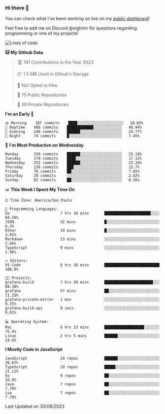 ### Hi there 👋

<!--
**guicaulada/guicaulada** is a ✨ _special_ ✨ repository because its `README.md` (this file) appears on your GitHub profile.

Here are some ideas to get you started:

- 🔭 I’m currently working on ...
- 🌱 I’m currently learning ...
- 👯 I’m looking to collaborate on ...
- 🤔 I’m looking for help with ...
- 💬 Ask me about ...
- 📫 How to reach me: ...
- 😄 Pronouns: ...
- ⚡ Fun fact: ...
-->

You can check what I've been working on live on my [public dashboard](https://guicaulada.grafana.net/public-dashboards/7b7f644500ec4e6cb5d7a4e7b5ed0dab)!

Feel free to add me on Discord @sighmir for questions regarding programming or one of my projects!

<!--START_SECTION:waka-->
![Lines of code](https://img.shields.io/badge/From%20Hello%20World%20I%27ve%20Written-11.0%20million%20lines%20of%20code-blue)

**🐱 My Github Data** 

> 🏆 741 Contributions in the Year 2023
 > 
> 📦 1.5 MB Used in Github's Storage 
 > 
> 🚫 Not Opted to Hire
 > 
> 📜 75 Public Repositories 
 > 
> 🔑 39 Private Repositories  
 > 
**I'm an Early 🐤** 

```text
🌞 Morning    187 commits    ████░░░░░░░░░░░░░░░░░░░░░   18.83% 
🌆 Daytime    486 commits    ████████████░░░░░░░░░░░░░   48.94% 
🌃 Evening    246 commits    ██████░░░░░░░░░░░░░░░░░░░   24.77% 
🌙 Night      74 commits     █░░░░░░░░░░░░░░░░░░░░░░░░   7.45%

```
📅 **I'm Most Productive on Wednesday** 

```text
Monday       250 commits    ██████░░░░░░░░░░░░░░░░░░░   25.18% 
Tuesday      170 commits    ████░░░░░░░░░░░░░░░░░░░░░   17.12% 
Wednesday    251 commits    ██████░░░░░░░░░░░░░░░░░░░   25.28% 
Thursday     136 commits    ███░░░░░░░░░░░░░░░░░░░░░░   13.7% 
Friday       76 commits     ██░░░░░░░░░░░░░░░░░░░░░░░   7.65% 
Saturday     28 commits     ░░░░░░░░░░░░░░░░░░░░░░░░░   2.82% 
Sunday       82 commits     ██░░░░░░░░░░░░░░░░░░░░░░░   8.26%

```


📊 **This Week I Spent My Time On** 

```text
⌚︎ Time Zone: America/Sao_Paulo

💬 Programming Languages: 
Go                       7 hrs 10 mins       █████████████████████░░░░   84.58% 
JSON                     32 mins             █░░░░░░░░░░░░░░░░░░░░░░░░   6.3% 
Other                    19 mins             █░░░░░░░░░░░░░░░░░░░░░░░░   3.91% 
Markdown                 13 mins             ░░░░░░░░░░░░░░░░░░░░░░░░░   2.66% 
TypeScript               9 mins              ░░░░░░░░░░░░░░░░░░░░░░░░░   1.96%

🔥 Editors: 
VS Code                  8 hrs 28 mins       █████████████████████████   100.0%

🐱‍💻 Projects: 
grafana-build            7 hrs 29 mins       ██████████████████████░░░   88.38% 
grafana                  57 mins             ██░░░░░░░░░░░░░░░░░░░░░░░   11.25% 
grafana-private-mirror   1 min               ░░░░░░░░░░░░░░░░░░░░░░░░░   0.35% 
grafana-build-api        0 secs              ░░░░░░░░░░░░░░░░░░░░░░░░░   0.01%

💻 Operating System: 
Mac                      6 hrs 23 mins       ██████████████████░░░░░░░   75.4% 
Linux                    2 hrs 5 mins        ██████░░░░░░░░░░░░░░░░░░░   24.6%

```

**I Mostly Code in JavaScript** 

```text
JavaScript               24 repos            ██████░░░░░░░░░░░░░░░░░░░   26.67% 
TypeScript               19 repos            █████░░░░░░░░░░░░░░░░░░░░   21.11% 
Go                       9 repos             ██░░░░░░░░░░░░░░░░░░░░░░░   10.0% 
Java                     7 repos             ██░░░░░░░░░░░░░░░░░░░░░░░   7.78% 
Lua                      7 repos             ██░░░░░░░░░░░░░░░░░░░░░░░   7.78%

```



 Last Updated on 30/06/2023
<!--END_SECTION:waka-->
